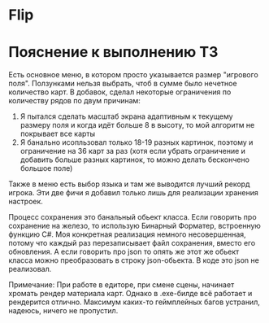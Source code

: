 # Flip
# Пояснение к выполнению ТЗ

Есть основное меню, в котором просто указывается размер "игрового поля". Ползунками нельзя выбрать, чтоб в сумме было нечетное количество карт. В добавок, сделал некоторые ограничения по количеству рядов по двум причинам:
1) Я пытался сделать масштаб экрана адаптивным к текущему размеру поля и когда идёт больше 8 в высоту, то мой алгоритм не покрывает все карты
2) Я банально исопльзовал только 18-19 разных картинок, поэтому и ограничение на 36 карт за раз (хотя если убрать ограничение и добавить больше разных картинок, то можно делать бескончено большое поле)

Также в меню есть выбор языка и там же выводится лучший рекорд игрока.
Эти две фичи я добавил только лишь для реализации хранения настроек.

Процесс сохранения это банальный обьект класса. Если говорить про сохранение на железо, то использую Бинарный Форматер, встроенную функцию C#. Моя конкретная реализация немного несовершенная, потому что каждый раз перезаписывает файл сохранения, вместо его обновления.
А если говорить про json то опять же этот же обьект класса можно преобразовать в строку json-обьекта. В коде это json не реализовал.

Примечание:
При работе в едиторе, при смене сцены, начинает хромать рендер материала карт. Однако в .ехе-билде всё работает и рендерится отлично.
Максимум каких-то геймплейных багов устранил, надеюсь, ничего не пропустил.
